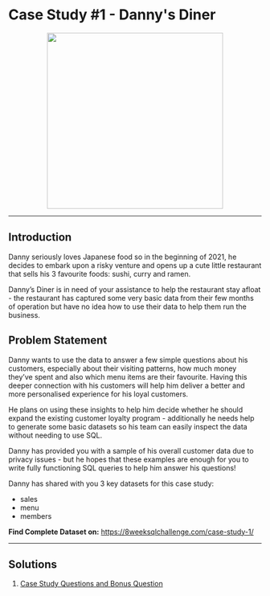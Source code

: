 # Case Study #1 - Danny's Diner
<p align="center">
<img src="https://8weeksqlchallenge.com/images/case-study-designs/1.png" width=350px height=350px> 
</p>

---
## Introduction
Danny seriously loves Japanese food so in the beginning of 2021, he decides to embark upon a risky venture and opens up a cute little restaurant that sells his 3 favourite foods: sushi, curry and ramen.

Danny’s Diner is in need of your assistance to help the restaurant stay afloat - the restaurant has captured some very basic data from their few months of operation but have no idea how to use their data to help them run the business.

## Problem Statement
Danny wants to use the data to answer a few simple questions about his customers, especially about their visiting patterns, how much money they’ve spent and also which menu items are their favourite. Having this deeper connection with his customers will help him deliver a better and more personalised experience for his loyal customers.

He plans on using these insights to help him decide whether he should expand the existing customer loyalty program - additionally he needs help to generate some basic datasets so his team can easily inspect the data without needing to use SQL.

Danny has provided you with a sample of his overall customer data due to privacy issues - but he hopes that these examples are enough for you to write fully functioning SQL queries to help him answer his questions!

Danny has shared with you 3 key datasets for this case study:

- sales
- menu
- members

__Find Complete Dataset on:__
https://8weeksqlchallenge.com/case-study-1/

---
## Solutions
1. <a href="https://github.com/arnavbangaria/data-analytics-projects/blob/agileanalyst/SQL%20Projects/Case%20Study%201%20-%20Danny's%20Diner/case-study-and-bonus-questions.md" > Case Study Questions and Bonus Question </a>

